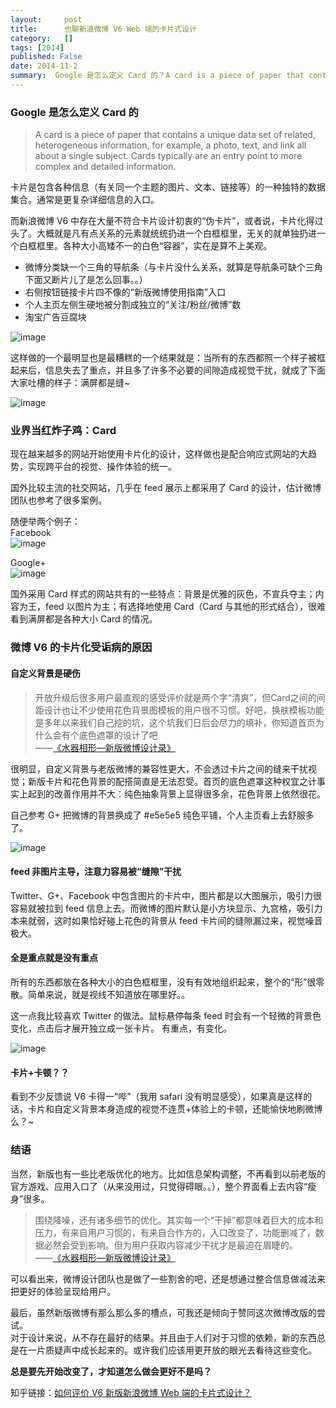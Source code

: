 ```yaml
---
layout:     post
title:      也聊新浪微博 V6 Web 端的卡片式设计
category:   []
tags: [2014]
published: False
date: 2014-11-2
summary:  Google 是怎么定义 Card 的？A card is a piece of paper that contains a unique data set of related, heterogeneous information, for example, a photo, text, and link all about a single subject...
--- 
```


### Google 是怎么定义 Card 的
> A card is a piece of paper that contains a unique data set of related, heterogeneous information, for example, a photo, text, and link all about a single subject. Cards typically are an entry point to more complex and detailed information.

卡片是包含各种信息（有关同一个主题的图片、文本、链接等）的一种独特的数据集合。通常是更复杂详细信息的入口。  
 
而新浪微博 V6 中存在大量不符合卡片设计初衷的“伪卡片”，或者说，卡片化得过头了。大概就是凡有点关系的元素就统统扔进一个白框框里，无关的就单独扔进一个白框框里。各种大小高矮不一的白色“容器”，实在是算不上美观。  
  
* 微博分类缺一个三角的导航条（与卡片没什么关系，就算是导航条可缺个三角下面又断片儿了是怎么回事。。）
* 右侧按钮链接卡片四不像的“新版微博使用指南”入口
* 个人主页左侧生硬地被分割成独立的“关注/粉丝/微博”数
* 淘宝广告豆腐块
	  
![image][image-1]  

这样做的一个最明显也是最糟糕的一个结果就是：当所有的东西都照一个样子被框起来后，信息失去了重点，并且多了许多不必要的间隙造成视觉干扰，就成了下面大家吐槽的样子：满屏都是缝\~

![image][image-2]  

### 业界当红炸子鸡：Card
现在越来越多的网站开始使用卡片化的设计，这样做也是配合响应式网站的大趋势，实现跨平台的视觉、操作体验的统一。  

国外比较主流的社交网站，几乎在 feed 展示上都采用了 Card 的设计，估计微博团队也参考了很多案例。  

随便举两个例子：  
Facebook  
![image][image-3]  
  
Google+  
![image][image-4]  

  
国外采用 Card 样式的网站共有的一些特点：背景是优雅的灰色，不宣兵夺主；内容为王，feed 以图片为主；有选择地使用 Card（Card 与其他的形式结合），很难看到满屏都是各种大小 Card 的情况。  

### 微博 V6 的卡片化受诟病的原因
#### 自定义背景是硬伤
> 开放升级后很多用户最直观的感受评价就是两个字“清爽”，但Card之间的间距设计也让不少使用花色背景图模板的用户很不习惯。好吧，换肤模板功能是多年以来我们自己挖的坑，这个坑我们日后会尽力的填补，你知道首页为什么会有个底色遮罩的设计了吧  
> ——[《水器相形—新版微博设计录》][1]  
>   
很明显，自定义背景与老版微博的兼容性更大，不会透过卡片之间的缝来干扰视觉；新版卡片和花色背景的配搭简直是无法忍受。首页的底色遮罩这种权宜之计事实上起到的改善作用并不大：纯色抽象背景上显得很多余，花色背景上依然很花。 
  
自己参考 G+ 把微博的背景换成了 #e5e5e5 纯色平铺，个人主页看上去舒服多了。  
  
![image][image-5]  
  
#### feed 非图片主导，注意力容易被“缝隙”干扰
Twitter、G+、Facebook 中包含图片的卡片中，图片都是以大图展示，吸引力很容易就被拉到 feed 信息上去。而微博的图片默认是小方块显示、九宫格，吸引力本来就弱，这时如果恰好碰上花色的背景从 feed 卡片间的缝隙漏过来，视觉噪音极大。  
  
#### 全是重点就是没有重点
所有的东西都放在各种大小的白色框框里，没有有效地组织起来，整个的“形”很零散。简单来说，就是视线不知道放在哪里好。。  
  
这一点我比较喜欢 Twitter 的做法。鼠标悬停每条 feed 时会有一个轻微的背景色变化，点击后才展开独立成一张卡片。 有重点，有变化。  
  
![image][image-6]  
  
#### 卡片+卡顿？？
看到不少反馈说 V6 卡得一“哔”（我用 safari 没有明显感受），如果真是这样的话，卡片和自定义背景本身造成的视觉不连贯+体验上的卡顿，还能愉快地刷微博么？\~  
  
### 结语  
当然，新版也有一些比老版优化的地方。比如信息架构调整，不再看到以前老版的官方游戏、应用入口了（从来没用过，只觉得碍眼。。），整个界面看上去内容“瘦身”很多。  

> 围绕降噪，还有诸多细节的优化。其实每一个“干掉”都意味着巨大的成本和压力，有来自用户习惯的，有来自合作方的，入口改变了，功能删减了，数据必然会受到影响。但为用户获取内容减少干扰才是最迫在眉睫的。  
> ——[《水器相形—新版微博设计录》][2] 
  
可以看出来，微博设计团队也是做了一些割舍的吧，还是想通过整合信息做减法来把更好的体验呈现给用户。

最后，虽然新版微博有那么那么多的槽点，可我还是倾向于赞同这次微博改版的尝试。  
对于设计来说，从不存在最好的结果。并且由于人们对于习惯的依赖，新的东西总是在一片质疑声中成长起来的。或许我们应该用更开放的眼光去看待这些变化。
  
**总是要先开始改变了，才知道怎么做会更好不是吗？**  

  
  
知乎链接：[如何评价 V6 新版新浪微博 Web 端的卡片式设计？][3]

[1]:	http://weibo.com/p/1001603771091800720344
[2]:	http://weibo.com/p/1001603771091800720344
[3]:	http://www.zhihu.com/question/26013430/answer/32818188?group_id=512900939510726656#comment-62771948

[image-1]:	http://i2.tietuku.com/92a56eaaf5daa092.jpg
[image-2]:	http://i2.tietuku.com/ca14b1c30fb9ac6b.png
[image-3]:	http://i2.tietuku.com/86c6afa1c438959f.png
[image-4]:	http://i2.tietuku.com/04783f7457ff4695.png
[image-5]:	http://i2.tietuku.com/b92c82aad988bc78.png
[image-6]:	http://i2.tietuku.com/2d76c33dd684749e.jpg